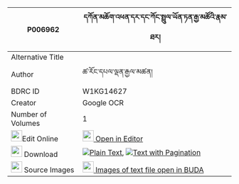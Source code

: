|P006962|དཀོན་མཆོག་འཕན་དར་དང་ཀོང་སྤྲུལ་ཡོན་ཏན་རྒྱ་མཚོའི་རྣམ་ཐར། 
| --- | --- 
|Alternative Title |
|Author| ཚ་རོང་དཔལ་ལྡན་རྒྱལ་མཚན།
|BDRC ID | W1KG14627
|Creator | Google OCR
|Number of Volumes| 1
|<img width="25" src="https://img.icons8.com/color/25/000000/edit-property.png">Edit Online| [<img width="25" src="https://avatars.githubusercontent.com/u/45091458?s=200&v=4"> Open in Editor](http://editor.openpecha.org/P006962)
|<img width="25" src="https://img.icons8.com/fluent/48/000000/download-2.png"/>  Download | [![](https://img.icons8.com/color/20/000000/txt.png)Plain Text](https://github.com/Openpecha/P006962/releases/download/v1/konchok_pen_dar_dang_kong_trul_plain_P006962.zip), [![](https://img.icons8.com/color/20/000000/txt.png)Text with Pagination](https://github.com/Openpecha/P006962/releases/download/v1/konchok_pen_dar_dang_kong_trul_pages_P006962.zip)
|<img width="25" src="https://img.icons8.com/plasticine/100/000000/pictures-folder.png"/>  Source Images | [<img width="25" src="https://library.bdrc.io/icons/BUDA-small.svg"> Images of text file open in BUDA](https://library.bdrc.io/show/bdr:W1KG14627)